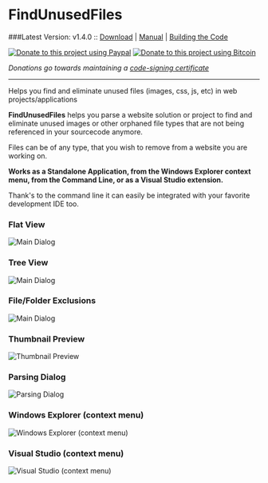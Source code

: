 # FindUnusedFiles

###Latest Version: v1.4.0 :: [Download](https://github.com/itechnology/FindUnusedFiles/tree/master/dist) | [Manual](https://github.com/itechnology/FindUnusedFiles/wiki/Manual) | [Building the Code](https://github.com/itechnology/FindUnusedFiles/wiki/Build)

<a href="https://www.paypal.com/cgi-bin/webscr?cmd=_s-xclick&hosted_button_id=EXD977CVYHW76" title="Donate to this project using Paypal" target="_blank"><img src="https://itechnology.github.io/FindUnusedFiles/content/img/paypal-donate-yellow.svg" alt="Donate to this project using Paypal" /></a>
<a href="https://blockchain.info/address/1L2bBkAMZwKAHFEpRtHhggEo8Gg3ZcRtYR" title="Donate to this project using Bitcoin" target="_blank"><img src="https://itechnology.github.io/FindUnusedFiles/content/img/bitcoin-donate-yellow.svg" alt="Donate to this project using Bitcoin" /></a>

*Donations go towards maintaining a [code-signing certificate](https://www.instantssl.com/code-signing-certificate.html)*

---

Helps you find and eliminate unused files (images, css, js, etc) in web projects/applications

__FindUnusedFiles__ helps you parse a website solution or project to find and eliminate unused images or other orphaned file types that are not being referenced in your sourcecode anymore.

Files can be of any type, that you wish to remove from a website you are working on.

__Works as a Standalone Application, from the Windows Explorer context menu, from the Command Line, or as a Visual Studio extension.__


Thank's to the command line it can easily be integrated with your favorite development IDE too.

### Flat View
![Main Dialog](http://itechnology.github.io/FindUnusedFiles/content/img/findunusedfiles.png?123)

### Tree View
![Main Dialog](http://itechnology.github.io/FindUnusedFiles/content/img/findunusedfiles-tree.png?123)

### File/Folder Exclusions
![Main Dialog](http://itechnology.github.io/FindUnusedFiles/content/img/findunusedfiles-exclusions.png?123)

### Thumbnail Preview
![Thumbnail Preview](http://itechnology.github.io/FindUnusedFiles/content/img/findunusedfiles-thumb.png?123)

### Parsing Dialog
![Parsing Dialog](http://itechnology.github.io/FindUnusedFiles/content/img/findunusedfiles-parse.png?123)

### Windows Explorer (context menu)
![Windows Explorer (context menu)](http://itechnology.github.io/FindUnusedFiles/content/img/findunusedfiles-shell.png?123)

### Visual Studio (context menu)
![Visual Studio (context menu)](http://itechnology.github.io/FindUnusedFiles/content/img/findunusedfiles-vs.png?123)